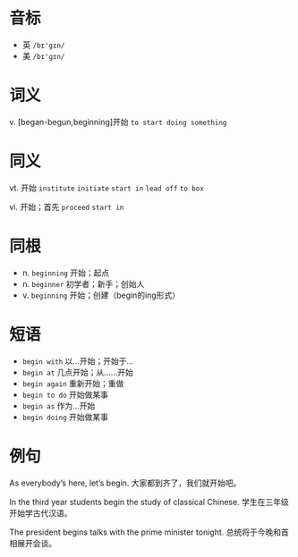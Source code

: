 # 音标

- 英 `/bɪ'gɪn/`
- 美 `/bɪ'ɡɪn/`

# 词义

v. [began-begun,beginning]开始
`to start doing something`

# 同义

vt. 开始
`institute` `initiate` `start in` `lead off` `to box`

vi. 开始；首先
`proceed` `start in`

# 同根

- n. `beginning` 开始；起点
- n. `beginner` 初学者；新手；创始人
- v. `beginning` 开始；创建（begin的ing形式）

# 短语

- `begin with` 以…开始；开始于…
- `begin at` 几点开始；从……开始
- `begin again` 重新开始；重做
- `begin to do` 开始做某事
- `begin as` 作为…开始
- `begin doing` 开始做某事

# 例句

As everybody’s here, let’s begin.
大家都到齐了，我们就开始吧。

In the third year students begin the study of classical Chinese.
学生在三年级开始学古代汉语。

The president begins talks with the prime minister tonight.
总统将于今晚和首相展开会谈。


